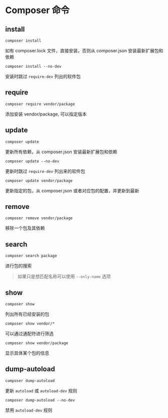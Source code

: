 # Composer 命令

## install

`composer install`

如有 composer.lock 文件，直接安装，否则从 composer.json 安装最新扩展包和依赖

`composer install --no-dev`

安装时跳过 `require-dev` 列出的软件包

## require 

`composer require vendor/package` 

添加安装 vendor/package, 可以指定版本

## update

`composer update` 

更新所有依赖，从 composer.json 安装最新扩展包和依赖

`composer update --no-dev` 

更新时跳过 `require-dev` 列出来的软件包

`composer update vendor/package`

更新指定的包，从 composer.json 或者对应包的配置，并更新到最新

## remove

`composer remove vendor/package`

移除一个包及其依赖

## search

`composer search package`

进行包的搜索 

> 如果只是想匹配名称可以使用 `--only-name` 选项

## show

`composer show`

列出所有已经安装的包

`composer show vendor/*`

可以通过通配符进行筛选

`composer show vendor/package`

显示具体某个包的信息

## dump-autoload

`composer dump-autoload`

更新 `autoload` 或 `autoload-dev` 规则

`composer dump-autoload --no-dev`

禁用 `autoload-dev` 规则

